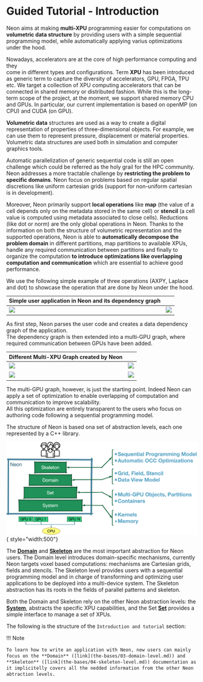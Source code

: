# Guided Tutorial - Introduction

Neon aims at making **multi-XPU** programming easier for computations on **volumetric data structure** by providing users
with a simple sequential programming model, while automatically applying varius optimizations under the hood.

Nowadays, accelerators are at the core of high performance computing and they   
 come in different types and configurations. Term **XPU** has been introduced as generic term to capture the diversity of accelerators, GPU, FPGA, TPU etc.
We target a collection of XPU computing accelerators that can be connected in shared memory or distributed fashion.
While this is the long-term scope of the project, at the moment, we support shared memory CPU and GPUs.
In particular, our current implementation is based on openMP (on CPU) and CUDA (on GPU).

**Volumetric data** structures are used as a way to create a digital representation of properties of three-dimensional objects. For example, we can use them to represent pressure, displacement or material properties. Volumetric data structures are used both in simulation and computer graphics tools. 

Automatic parallelization of generic sequential code is still an open challenge which could be referred as the holy grail for the HPC community. 
Neon addresses a more tractable challenge by **restricting the problem to specific domains**. Neon focus on problems based on regular spatial discretions like uniform cartesian grids (support for non-uniform cartesian is in development). 

Moreover, Neon primarily support **local operations** like **map** (the value of a cell depends only on the metadata stored in the same cell) or **stencil** (a cell value is computed using metadata associated to close cells). Reductions (like dot or norm) are the only global operations in Neon. Thanks to the information on both the structure of volumetric representation and the supported operations, Neon is able to **automatically decompose the problem domain** in different partitions, map partitions to available XPUs, handle any required communication between partitions and finally to organize the computation **to introduce optimizations like overlapping computation and communication** which are essential to achieve good performance.  

We use the following simple example of three operations (AXPY, Laplace and dot) to showcase the operation that are done by Neon under the hood.

| Simple user application in Neon and its dependency graph                   |                                                                             |
|----------------------------------------------------------------------------|-----------------------------------------------------------------------------|
| <image src = "/learn/img/axpy-laplace-dot-code.png" width="300px"></image> | <image src = "/learn/img/axpy-laplace-dot-app.png" width="300px" ></image>  |  

As first step, Neon parses the user code and creates a data dependency graph of the application.  
The dependency graph is then extended into a multi-GPU graph, where required communication between GPUs have been added. 

| Different Multi-XPU Graph created by Neon                                   ||
|-----------------------------------------------------------------------------|----------------------------------------------------------------------------------------------|
| <image src = "/learn/img/axpy-laplace-dot-nocc.png" width="400px"></image> |<image src = "/learn/img/axpy-laplace-dot-eocc.png" width="400px"></image>  |
| <image src = "/learn/img/axpy-laplace-dot-socc.png" width="400px"></image> |<image src = "/learn/img/axpy-laplace-dot-e2occ.png" width="400px"></image> |

The multi-GPU graph, however, is just the starting point. Indeed Neon can apply a set of optimization to enable overlapping of computation and communication to improve scalability.  
All this optimization are entirely transparent to the users who focus on authoring code following a sequential programming model.

The structure of Neon is based ona set of abstraction levels, each one represented by a C++ library.

![](img/neon-layers.png){ style="width:500"}

The **[Domain](the-bases/03-domain-level.md)** and **[Skeleton](the-bases/04-skeleton-level.md)** are the most important abstraction for Neon users.
The Domain level introduces domain-specific mechanisms, currently Neon targets voxel based
computations: mechanisms are Cartesian grids, fields and stencils. The Skeleton level provides users with a
sequential programming model and in charge of transforming and optimizing user applications to be deployed into a
multi-device system. The Skeleton abstraction has its roots in the fields of parallel patterns and skeleton. 

Both the Domain and Skeleton rely on the other Neon abstraction levels: the **[System](the-bases/01-system-level.md)**, 
abstracts the specific XPU capabilities, 
and the Set **[Set](the-bases/02-the-set-level.md)** provides a simple interface to manage a set of XPUs. 


The following is the structure of the `Introduction and tutorial` section:

[//]: # ()
[//]: # ()
[//]: # (<center>)

[//]: # ()
[//]: # ()
[//]: # (| Abstraction |           Description           |                      Library                      |                                    )

[//]: # ()
[//]: # (|-------------|:-------------------------------:|:-------------------------------------------------:|)

[//]: # ()
[//]: # (| System      |        Device management        |    [libNeonSys]&#40;the-bases/01-system-level.md&#41;     |)

[//]: # ()
[//]: # (| Set         |     Multi device management     |    [libNeonSet]&#40;the-bases/02-the-set-level.md&#41;    |)

[//]: # ()
[//]: # (| Domain      | Domain mechanism  - voxel grids |   [libNeonDomain]&#40;the-bases/03-domain-level.md&#41;   |)

[//]: # ()
[//]: # (| Skeleton    |  Sequential programming model   | [libNeonSkeleton]&#40;the-bases/04-skeleton-level.md&#41; |)

[//]: # ()
[//]: # ()
[//]: # (</center>)

!!! Note

    To learn how to write an application with Neon, new users can mainly focus on the **Domain** ([link](the-bases/03-domain-level.md)) and **Skeleton** ([link](the-bases/04-skeleton-level.md)) documentation as it implicitelly covers all the nedded information from the other Neon abtraction levels. 